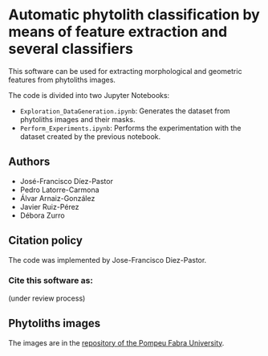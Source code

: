 # Automatic phytolith classification by means of feature extraction and several classifiers
This software can be used for extracting morphological and geometric features from phytoliths images.

The code is divided into two Jupyter Notebooks:

- ```Exploration_DataGeneration.ipynb```: Generates the dataset from phytoliths images and their masks.
- ```Perform_Experiments.ipynb```: Performs the experimentation with the dataset created by the previous notebook.


## Authors
- José-Francisco Díez-Pastor
- Pedro Latorre-Carmona
- Álvar Arnaiz-González
- Javier Ruiz-Pérez
- Débora Zurro


## Citation policy
The code was implemented by Jose-Francisco Diez-Pastor.

### Cite this software as:
(under review process)


## Phytoliths images
The images are in the [repository of the Pompeu Fabra University](https://guiesbibtic.upf.edu/data/es/datos-rep).

